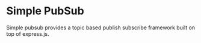 # Simple PubSub

Simple pubsub provides a topic based publish subscribe framework built on top of express.js.
